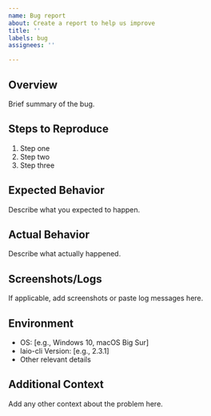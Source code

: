 ```yaml
---
name: Bug report
about: Create a report to help us improve
title: ''
labels: bug
assignees: ''

---
```


## Overview
Brief summary of the bug.

## Steps to Reproduce
1. Step one
2. Step two
3. Step three

## Expected Behavior
Describe what you expected to happen.

## Actual Behavior
Describe what actually happened.

## Screenshots/Logs
If applicable, add screenshots or paste log messages here.

## Environment
- OS: [e.g., Windows 10, macOS Big Sur]
- laio-cli Version: [e.g., 2.3.1]
- Other relevant details

## Additional Context
Add any other context about the problem here.
